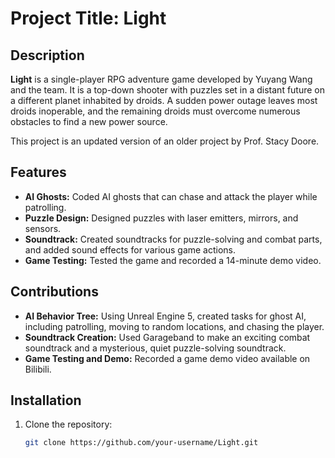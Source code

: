 # Project Title: Light

## Description
**Light** is a single-player RPG adventure game developed by Yuyang Wang and the team. It is a top-down shooter with puzzles set in a distant future on a different planet inhabited by droids. A sudden power outage leaves most droids inoperable, and the remaining droids must overcome numerous obstacles to find a new power source.

This project is an updated version of an older project by Prof. Stacy Doore.

## Features
- **AI Ghosts:** Coded AI ghosts that can chase and attack the player while patrolling.
- **Puzzle Design:** Designed puzzles with laser emitters, mirrors, and sensors.
- **Soundtrack:** Created soundtracks for puzzle-solving and combat parts, and added sound effects for various game actions.
- **Game Testing:** Tested the game and recorded a 14-minute demo video.

## Contributions
- **AI Behavior Tree:** Using Unreal Engine 5, created tasks for ghost AI, including patrolling, moving to random locations, and chasing the player.
- **Soundtrack Creation:** Used Garageband to make an exciting combat soundtrack and a mysterious, quiet puzzle-solving soundtrack.
- **Game Testing and Demo:** Recorded a game demo video available on Bilibili.

## Installation
1. Clone the repository:
   ```bash
   git clone https://github.com/your-username/Light.git
